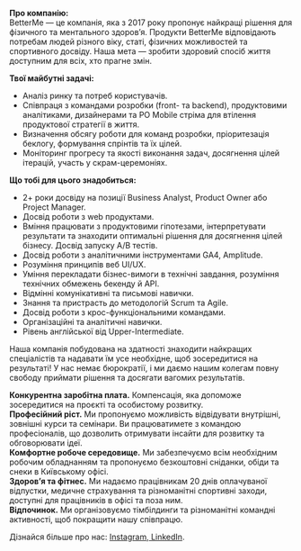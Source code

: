 **Про компанію:**  
BetterMe — це компанія, яка з 2017 року пропонує найкращі рішення для
фізичного та ментального здоров’я. Продукти BetterMe відповідають потребам
людей різного віку, статі, фізичних можливостей та спортивного досвіду. Наша
мета — зробити здоровий спосіб життя доступним для всіх, хто прагне змін.

**Твої майбутні задачі:**

  * Аналіз ринку та потреб користувачів.
  * Співпраця з командами розробки (front- та backend), продуктовими аналітиками, дизайнерами та PO Mobile стріма для втілення продуктової стратегії в життя.
  * Визначення обсягу роботи для команд розробки, пріоритезація беклогу, формування спрінтів та їх цілей.
  * Моніторинг прогресу та якості виконання задач, досягнення цілей ітерацій, участь у скрам-церемоніях. 

**Що тобі для цього знадобиться:**

  * 2+ роки досвіду на позиції Business Analyst, Product Owner або Project Manager. 
  * Досвід роботи з web продуктами.
  * Вміння працювати з продуктовими гіпотезами, інтерпретувати результати та знаходити оптимальні рішення для досягнення цілей бізнесу. Досвід запуску A/B тестів.
  * Досвід роботи з аналітичними інструментами GA4, Amplitude.
  * Розуміння принципів веб UI/UX.
  * Уміння перекладати бізнес-вимоги в технічні завдання, розуміння технічних обмежень бекенду й API.
  * Відмінні комунікативні та письмові навички.
  * Знання та пристрасть до методологій Scrum та Agile.
  * Досвід роботи з крос-функціональними командами.
  * Організаційні та аналітичні навички.
  * Рівень англійської від Upper-Intermediate. 

Наша компанія побудована на здатності знаходити найкращих спеціалістів та
надавати їм усе необхідне, щоб зосередитися на результаті! У нас немає
бюрократії, і ми даємо нашим колегам повну свободу приймати рішення та
досягати вагомих результатів.  
  
**Конкурентна заробітна плата.** Компенсація, яка допоможе зосередитися на
проєкті та особистому розвитку.  
**Професійний ріст.** Ми пропонуємо можливість відвідувати внутрішні, зовнішні
курси та семінари. Ви працюватимете з командою професіоналів, що дозволить
отримувати інсайти для розвитку та обговорювати ідеї.  
**Комфортне робоче середовище.** Ми забезпечуємо всім необхідним робочим
обладнанням та пропонуємо безкоштовні сніданки, обіди та снеки в Київському
офісі.  
**Здоров’я та фітнес.** Ми надаємо працівникам 20 днів оплачуваної відпустки,
медичне страхування та різноманітні спортивні заходи, доступні для працівників
в офісі та поза ним.  
**Відпочинок.** Ми організовуємо тімбілдинги та різноманітні командні
активності, щоб покращити нашу співпрацю.  
  
Дізнайся більше про нас:
[Instagram](https://www.instagram.com/teambetterme/?igshid=MzRlODBiNWFlZA%3D%3D),[
LinkedIn](https://www.linkedin.com/company/betterme-apps/).